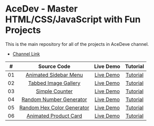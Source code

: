 # AceDev - Master HTML/CSS/JavaScript with Fun Projects


This is the main repository for all of the projects in AceDeve channel.

- [Channel Link](https://www.youtube.com/channel/UC7J9JiVaI959e2VbRhsDopQ)

|  #  |        Source Code        |  Live Demo  | Tutorial  |
|:---:|           :---:           |    :---:    | :---:   |
| 01  |   [Animated Sidebar Menu](https://github.com/bjmzhang/AceDev/tree/main/animated-responsive-sidebar-menu)   |  [Live Demo](https://ace-dev-chi.vercel.app/animated-responsive-sidebar-menu/index.html)  |    [Tutorial](https://youtu.be/bHKB6GaxPSg) |
| 02 | [Tabbed Image Gallery](https://github.com/bjmzhang/AceDev-Projects/tree/main/tabbed-image-gallery) | [Live Demo](https://ace-dev-chi.vercel.app/tabbed-image-gallery/index.html) | [Tutorial](https://www.youtube.com/watch?v=UBvqyn81kgs)|
| 03 | [Simple Counter](https://github.com/bjmzhang/AceDev-Projects/tree/main/simple-counter) | [Live Demo](https://ace-dev-chi.vercel.app/simple-counter/index.html) | [Tutorial](https://www.youtube.com/watch?v=9rYCzKhb4Ak)|
| 04 | [Random Number Generator](https://github.com/bjmzhang/AceDev-Projects/tree/main/random-number-generator) | [Live Demo](https://ace-dev-chi.vercel.app/random-number-generator/index.html) | [Tutorial](https://www.youtube.com/watch?v=xlytkS0OzFw)|
| 05 | [Random Hex Color Generator](https://github.com/bjmzhang/AceDev-Projects/tree/main/random-number-generator) | [Live Demo](https://acedev.vercel.app/random-hex-color-generator/index.html) | [Tutorial](https://www.youtube.com/watch?v=tzwftqAXzK0)|
| 06 | [Animated Product Card](https://github.com/bjmzhang/AceDev-Projects/tree/main/random-number-generator) | [Live Demo](https://acedev.vercel.app/animated-product-card/index.html) | [Tutorial](https://www.youtube.com/watch?v=tzwftqAXzK0)|
